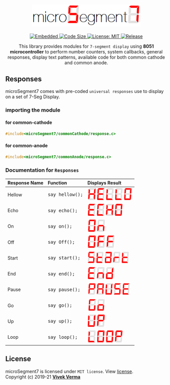 <h2 align="center"> <img src="preview/app_title.png" width="340" /> </h2>
<p align="center">

<p align="center">
	<a href="https://www.google.com/search?q=web">
    <img src="https://img.shields.io/badge/Platform-Embedded-red.svg?style=flat-square&color=red&logo=RobotFramework&logoColor=ffffff"
      alt="Embedded" />
  </a>

	
  <a href="https://github.com/virtualvivek/microSegment7">
    <img src="https://img.shields.io/github/languages/code-size/vivekverma007/microSegment7.svg?style=flat-square&color=blue&label=CodeSize&logo=HackTheBox&logoColor=ffffff"
      alt="Code Size" />
  </a>
  
<a href="https://github.com/vivekverma007/microSegment7/blob/master/LICENSE">
    <img src="https://img.shields.io/github/license/vivekverma007/microSegment7.svg?style=flat-square&color=00C244&logo=PyTorchLightning"
      alt="License: MIT" />
  </a>
  
<a href="https://github.com/virtualvivek/microSegment7">
    <img src="https://img.shields.io/badge/Release-v1.1-419466.svg?style=flat-square&logo=git&logoColor=ffffff"
      alt="Release" />
  </a>
  
 
</p>

</p>

<p align="center">This library provides modules for <code>7-segment display</code> using <b>8051 microcontroller</b> to perform number counters, system callbacks, general responses, display text patterns, available code for both common cathode and common anode.
</p>

<h5></h5>

## Responses

microSegment7 comes with pre-coded `universal responses` use to display on a set of 7-Seg Display.

### importing the module

#### for common-cathode
```c
#include<microSegment7/commonCathode/response.c>
```

#### for common-anode
```c
#include<microSegment7/commonAnode/response.c>
```
### Documentation for `Responses`

| Response Name                        | Function                    | Displays Result                                       | 
| :------------------------------------ | :-------------------------- | :----------------------------------------------------------- |
| Hellow | <pre>say_hellow();</pre> | <img src="preview/say_hellow.PNG" height="40" /> | 
| Echo | <pre>say_echo();</pre> | <img src="preview/say_echo.PNG" height="40" /> |
| On | <pre>say_on();</pre> | <img src="preview/say_on.PNG" height="40" /> |
| Off | <pre>say_Off();</pre> | <img src="preview/say_off.PNG" height="40" /> |
| Start | <pre>say_start();</pre> | <img src="preview/say_start.PNG" height="40" /> |
| End | <pre>say_end();</pre> | <img src="preview/say_end.PNG" height="40" /> |
| Pause | <pre>say_pause();</pre> | <img src="preview/say_pause.PNG" height="40" /> |
| Go | <pre>say_go();</pre> | <img src="preview/say_go.PNG" height="40" /> |
| Up | <pre>say_up();</pre> | <img src="preview/say_up.PNG" height="40" /> |
| Loop | <pre>say_loop();</pre> | <img src="preview/say_loop.PNG" height="40" /> |


## License

microSegment7 is licensed under `MIT license`. View [license](https://github.com/virtualvivek/microSegment7/blob/master/LICENSE).<br>
Copyright (c) 2019-21 [**Vivek Verma**](https://github.com/virtualvivek)
